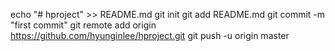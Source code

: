 echo "# hproject" >> README.md
git init
git add README.md
git commit -m "first commit"
git remote add origin https://github.com/hyunginlee/hproject.git
git push -u origin master
